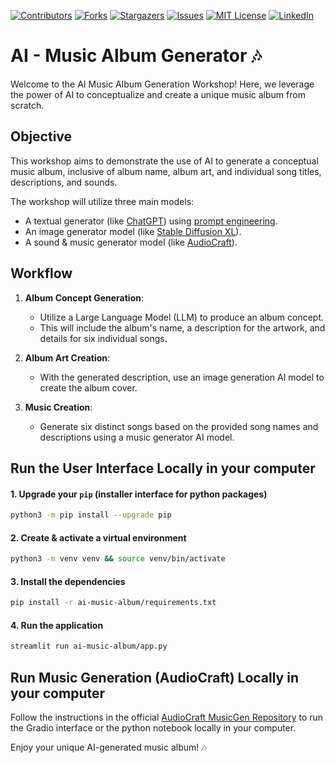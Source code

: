 <!-- PROJECT SHIELDS -->

[![Contributors][contributors-shield]][contributors-url]
[![Forks][forks-shield]][forks-url]
[![Stargazers][stars-shield]][stars-url]
[![Issues][issues-shield]][issues-url]
[![MIT License][license-shield]][license-url]
[![LinkedIn][linkedin-shield]][linkedin-url]

# AI - Music Album Generator 🎶

Welcome to the AI Music Album Generation Workshop! Here, we leverage the power of AI to conceptualize and create a unique music album from scratch.


## Objective
This workshop aims to demonstrate the use of AI to generate a conceptual music album, inclusive of album name, album art, and individual song titles, descriptions, and sounds.

The workshop will utilize three main models: 

- A textual generator (like [ChatGPT](https://openai.com/research/instruction-following)) using [prompt engineering](https://www.promptingguide.ai/).
- An image generator model (like [Stable Diffusion XL](https://huggingface.co/blog/sdxl_jax)).
- A sound & music generator model (like [AudioCraft](https://ai.meta.com/blog/audiocraft-musicgen-audiogen-encodec-generative-ai-audio/)).


## Workflow

1. **Album Concept Generation**:
   - Utilize a Large Language Model (LLM) to produce an album concept.
   - This will include the album's name, a description for the artwork, and details for six individual songs.

2. **Album Art Creation**:
   - With the generated description, use an image generation AI model to create the album cover.

3. **Music Creation**:
   - Generate six distinct songs based on the provided song names and descriptions using a music generator AI model.


## Run the User Interface Locally in your computer

#### 1. Upgrade your `pip` (installer interface for python packages)

```bash
python3 -m pip install --upgrade pip
```

#### 2. Create & activate a virtual environment
```bash
python3 -m venv venv && source venv/bin/activate
```

#### 3. Install the dependencies
```bash
pip install -r ai-music-album/requirements.txt
```

#### 4. Run the application
```bash
streamlit run ai-music-album/app.py
```

## Run Music Generation (AudioCraft) Locally in your computer
Follow the instructions in the official [AudioCraft MusicGen Repository](https://github.com/facebookresearch/audiocraft/blob/main/docs/MUSICGEN.md) to run the Gradio interface or the python notebook locally in your computer.

Enjoy your unique AI-generated music album! 🎶



<!-- MARKDOWN LINKS & IMAGES [![Name][Shield]][url] -->
<!-- https://www.markdownguide.org/basic-syntax/#reference-style-links -->
[contributors-shield]: https://img.shields.io/github/contributors/IERoboticsClub/workshops.svg?style=for-the-badge
[contributors-url]: https://github.com/IERoboticsClub/workshops/graphs/contributors 
[forks-shield]: https://img.shields.io/github/forks/IERoboticsClub/workshops.svg?style=for-the-badge
[forks-url]: https://github.com/IERoboticsClub/workshops/network/members
[stars-shield]: https://img.shields.io/github/stars/IERoboticsClub/workshops.svg?style=for-the-badge
[stars-url]: https://github.com/IERoboticsClub/workshops/stargazers
[issues-shield]: https://img.shields.io/github/issues/IERoboticsClub/workshops.svg?style=for-the-badge
[issues-url]: https://github.com/IERoboticsClub/workshops/issues
[license-shield]: https://img.shields.io/github/license/IERoboticsClub/workshops.svg?style=for-the-badge
[license-url]: https://github.com/IERoboticsClub/workshops/blob/master/LICENSE.txt
[linkedin-shield]: https://img.shields.io/badge/-LinkedIn-black.svg?style=for-the-badge&logo=linkedin&colorB=555
[linkedin-url]: https://www.linkedin.com/company/ie-robotics-club/